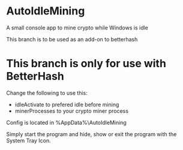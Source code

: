 # AutoIdleMining

A small console app to mine crypto while Windows is idle

This branch is to be used as an add-on to betterhash

# This branch is only for use with BetterHash

Change the following to use this:
- idleActivate to prefered idle before mining
- minerProcesses to your crypto miner process

Config is located in %AppData%\AutoIdleMining

Simply start the program and hide, show or exit the program with the System Tray Icon.
